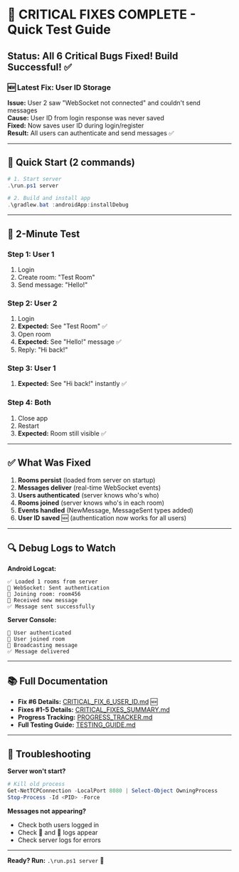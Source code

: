 # 🎉 CRITICAL FIXES COMPLETE - Quick Test Guide

## Status: All 6 Critical Bugs Fixed! Build Successful! ✅

### 🆕 Latest Fix: User ID Storage
**Issue:** User 2 saw "WebSocket not connected" and couldn't send messages  
**Cause:** User ID from login response was never saved  
**Fixed:** Now saves user ID during login/register  
**Result:** All users can authenticate and send messages ✅

---

## 🚀 Quick Start (2 commands)

```powershell
# 1. Start server
.\run.ps1 server

# 2. Build and install app
.\gradlew.bat :androidApp:installDebug
```

---

## 📱 2-Minute Test

### Step 1: User 1
1. Login
2. Create room: "Test Room"
3. Send message: "Hello!"

### Step 2: User 2
1. Login  
2. **Expected:** See "Test Room" ✅
3. Open room
4. **Expected:** See "Hello!" message ✅
5. Reply: "Hi back!"

### Step 3: User 1
1. **Expected:** See "Hi back!" instantly ✅

### Step 4: Both
1. Close app
2. Restart
3. **Expected:** Room still visible ✅

---

## ✅ What Was Fixed

1. **Rooms persist** (loaded from server on startup)
2. **Messages deliver** (real-time WebSocket events)
3. **Users authenticated** (server knows who's who)
4. **Rooms joined** (server knows who's in each room)
5. **Events handled** (NewMessage, MessageSent types added)
6. **User ID saved** 🆕 (authentication now works for all users)

---

## 🔍 Debug Logs to Watch

**Android Logcat:**
```
✅ Loaded 1 rooms from server
🔐 WebSocket: Sent authentication
🚪 Joining room: room456
📨 Received new message
✅ Message sent successfully
```

**Server Console:**
```
🔐 User authenticated
🚪 User joined room
📨 Broadcasting message
✅ Message delivered
```

---

## 📚 Full Documentation

- **Fix #6 Details:** [CRITICAL_FIX_6_USER_ID.md](CRITICAL_FIX_6_USER_ID.md) 🆕
- **Fixes #1-5 Details:** [CRITICAL_FIXES_SUMMARY.md](CRITICAL_FIXES_SUMMARY.md)
- **Progress Tracking:** [PROGRESS_TRACKER.md](PROGRESS_TRACKER.md)
- **Full Testing Guide:** [TESTING_GUIDE.md](TESTING_GUIDE.md)

---

## 🐛 Troubleshooting

**Server won't start?**
```powershell
# Kill old process
Get-NetTCPConnection -LocalPort 8080 | Select-Object OwningProcess
Stop-Process -Id <PID> -Force
```

**Messages not appearing?**
- Check both users logged in
- Check 🔐 and 🚪 logs appear
- Check server logs for errors

---

**Ready? Run:** `.\run.ps1 server` 🚀
